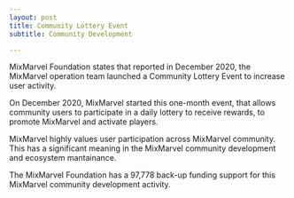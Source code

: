 ```yaml
---
layout: post
title: Community Lottery Event
subtitle: Community Development 

---
```


MixMarvel Foundation states that reported in December 2020, the MixMarvel operation team launched a Community Lottery Event to increase user activity. 

On December 2020, MixMarvel started this one-month event, that allows community users to participate in a daily lottery to receive rewards, to promote MixMarvel and activate players. 

MixMarvel highly values user participation across MixMarvel community. This has a significant meaning in the MixMarvel community development and ecosystem mantainance. 

The MixMarvel Foundation has a 97,778 back-up funding support for this MixMarvel community development activity. 

